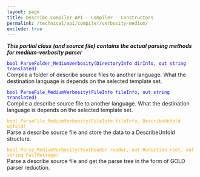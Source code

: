 ```yaml
---
layout: page
title: Describe Compiler API - Compiler - Constructors
permalink: /technical/api/compiler/verbosity-medium/
exclude: true
---
```

**_This partial class (and source file) contains the actual parsing methods for medium-verbosity parser_**

<span style="color:blue">```bool ParseFolder_MediumVerbosity(DirectoryInfo dirInfo, out string translated)```</span><br>
Compile a folder of describe source files to another language. What the destination language is depends on the selected template set.<br>


<span style="color:blue">```bool ParseFile_MediumVerbosity(FileInfo fileInfo, out string translated)```</span><br>
Compile a describe source file to another language. What the destination language is depends on the selected template set.<br>


<span style="color:orange">```bool ParseFile_MediumVerbosity(FileInfo fileInfo, DescribeUnfold unfold)```</span><br>
Parse a describe source file and store the data to a DescribeUnfold structure.<br>


<span style="color:orange">```bool Parse_MediumVerbosity(TextReader reader, out Reduction root, out string FailMessage)```</span><br>
Parse a describe source file and get the parse tree in the form of GOLD parser reduction.<br>
